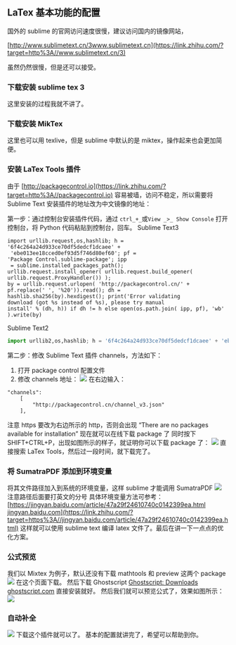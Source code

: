 LaTex 基本功能的配置
-------------

国外的 sublime 的官网访问速度很慢，建议访问国内的镜像网站，

[http://www.sublimetext.cn/3​www.sublimetext.cn](https://link.zhihu.com/?target=http%3A//www.sublimetext.cn/3)

虽然仍然很慢，但是还可以接受。

### 下载安装 sublime tex 3

这里安装的过程我就不讲了。

### 下载安装 MikTex

这里也可以用 texlive，但是 sublime 中默认的是 miktex，操作起来也会更加简便。

### 安装 LaTex Tools 插件

由于 [http://packagecontrol.io](https://link.zhihu.com/?target=http%3A//packagecontrol.io) 容易被墙，访问不稳定，所以需要将 Sublime Text 安装插件的地址改为中文镜像的地址：

第一步：通过控制台安装插件代码，通过 `ctrl_+_`或`View _>_ Show Console` 打开控制台，将 Python 代码粘贴到控制台，回车。
Sublime Text3
```
import urllib.request,os,hashlib; h = 
'6f4c264a24d933ce70df5dedcf1dcaee' +
 'ebe013ee18cced0ef93d5f746d80ef60'; pf = 
'Package Control.sublime-package'; ipp
 = sublime.installed_packages_path(); 
urllib.request.install_opener( urllib.request.build_opener( 
urllib.request.ProxyHandler()) ); 
by = urllib.request.urlopen( 'http://packagecontrol.cn/' + 
pf.replace(' ', '%20')).read(); dh = 
hashlib.sha256(by).hexdigest(); print('Error validating 
download (got %s instead of %s), please try manual 
install' % (dh, h)) if dh != h else open(os.path.join( ipp, pf), 'wb' ).write(by)
```
Sublime Text2
```python
import urllib2,os,hashlib; h = '6f4c264a24d933ce70df5dedcf1dcaee' + 'ebe013ee18cced0ef93d5f746d80ef60'; pf = 'Package Control.sublime-package'; ipp = sublime.installed_packages_path(); os.makedirs( ipp ) if not os.path.exists(ipp) else None; urllib2.install_opener( urllib2.build_opener( urllib2.ProxyHandler()) ); by = urllib2.urlopen( 'http://packagecontrol.cn/' + pf.replace(' ', '%20')).read(); dh = hashlib.sha256(by).hexdigest(); open( os.path.join( ipp, pf), 'wb' ).write(by) if dh == h else None; print('Error validating download (got %s instead of %s), please try manual install' % (dh, h) if dh != h else 'Please restart Sublime Text to finish installation')
```
第二步：修改 Sublime Text 插件 channels，方法如下：
1. 打开 package control 配置文件
2. 修改 channels 地址：
![](https://pic1.zhimg.com/v2-80d7ef6506cff9042fe5fc422b7d9f9c_r.jpg)
在右边输入：
```
"channels":
	[
		"http://packagecontrol.cn/channel_v3.json"
	],
```
注意 https 要改为右边所示的 http，否则会出现 “There are no packages available for installation”
现在就可以在线下载 package 了
同时按下 SHIFT+CTRL+P，出现如图所示的样子，就证明你可以下载 package 了：
![](https://pic3.zhimg.com/v2-40af588c894dcecd41a542967f2a679e_r.jpg)
直接搜索 LaTex Tools，然后过一段时间，就下载完了。
### 将 SumatraPDF 添加到环境变量
将其文件路径加入到系统的环境变量，这样 sublime 才能调用 SumatraPDF
![](https://pic1.zhimg.com/v2-f316249d2060abd9f47606ada62992ac_r.jpg)
注意路径后面要打英文的分号
具体环境变量方法可参考：
[https://jingyan.baidu.com/article/47a29f24610740c0142399ea.html​jingyan.baidu.com](https://link.zhihu.com/?target=https%3A//jingyan.baidu.com/article/47a29f24610740c0142399ea.html)
这样就可以使用 sublime text 编译 latex 文件了。最后在讲一下一点点的优化方案。
### 公式预览
我们以 Mixtex 为例子，默认还没有下载 mathtools 和 preview 这两个 package
![](https://pic1.zhimg.com/v2-d631c9b8eaa510d7fa3fc37b09ff5f88_r.jpg)
在这个页面下载。
然后下载 Ghostscript
[Ghostscript: Downloads​ghostscript.com](https://link.zhihu.com/?target=https%3A//ghostscript.com/download.html)
直接安装就好。
然后我们就可以预览公式了，效果如图所示：
![](https://pic4.zhimg.com/v2-d34e02411ba97d32dd16d77e013edf57_r.jpg)
### 自动补全
![](https://pic2.zhimg.com/v2-7102ed6d680a6cd20d658e1b50223791_r.jpg)
下载这个插件就可以了。
基本的配置就讲完了，希望可以帮助到你。